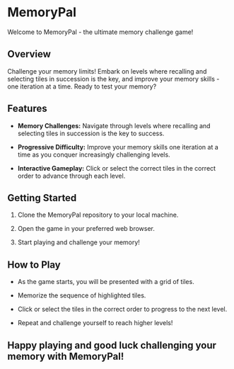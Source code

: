 # MemoryPal

  Welcome to MemoryPal - the ultimate memory challenge game!

## Overview

  Challenge your memory limits! Embark on levels where recalling and selecting tiles in succession is the key, and improve your memory skills - one iteration at a time. Ready to test your memory?

## Features

  - **Memory Challenges:** Navigate through levels where recalling and selecting tiles in succession is the key to success.
  
  - **Progressive Difficulty:** Improve your memory skills one iteration at a time as you conquer increasingly challenging levels.

  - **Interactive Gameplay:** Click or select the correct tiles in the correct order to advance through each level.

## Getting Started

  1. Clone the MemoryPal repository to your local machine.
     
  2. Open the game in your preferred web browser.

  3. Start playing and challenge your memory!

## How to Play

  - As the game starts, you will be presented with a grid of tiles.

  - Memorize the sequence of highlighted tiles.

  - Click or select the tiles in the correct order to progress to the next level.

  - Repeat and challenge yourself to reach higher levels!


## Happy playing and good luck challenging your memory with MemoryPal!

